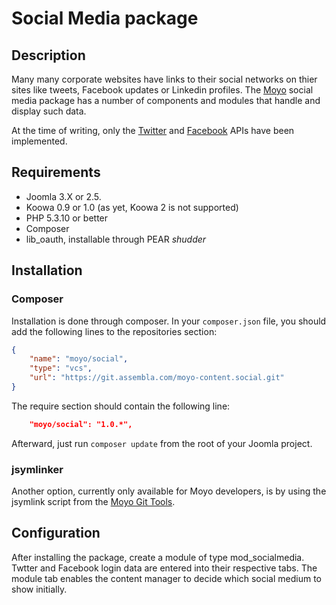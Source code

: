 # Social Media package

## Description

Many many corporate websites have links to their social networks on thier sites like tweets, Facebook updates or Linkedin
profiles. The [Moyo](http://moyoweb.nl) social media package has a number of components and modules that handle and
display such data.

At the time of writing, only the [Twitter](https://twitter.com) and [Facebook](https://facebook.com) APIs have been implemented.

## Requirements

* Joomla 3.X or 2.5.
* Koowa 0.9 or 1.0 (as yet, Koowa 2 is not supported)
* PHP 5.3.10 or better
* Composer
* lib_oauth, installable through PEAR *shudder*

## Installation

### Composer

Installation is done through composer. In your `composer.json` file, you should add the following lines to the repositories
section:

```json
{
    "name": "moyo/social",
    "type": "vcs",
    "url": "https://git.assembla.com/moyo-content.social.git"
}
```

The require section should contain the following line:

```json
    "moyo/social": "1.0.*",
```

Afterward, just run `composer update` from the root of your Joomla project.

### jsymlinker

Another option, currently only available for Moyo developers, is by using the jsymlink script from the [Moyo Git
Tools](https://github.com/derjoachim/moyo-git-tools).

## Configuration

After installing the package, create a module of type mod_socialmedia. Twtter and Facebook login data are entered
into their respective tabs. The module tab enables the content manager to decide which social medium to show initially.